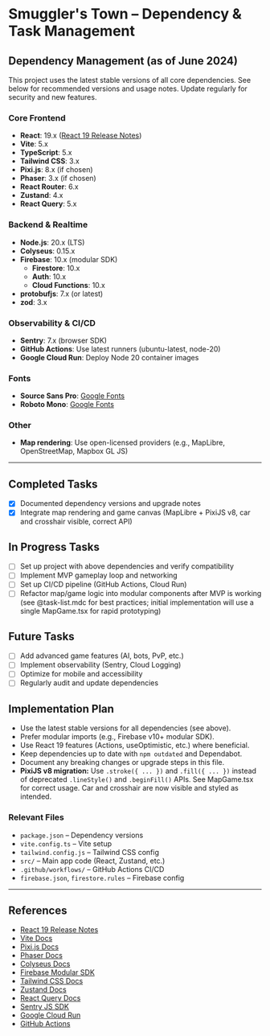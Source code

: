 # Smuggler's Town – Dependency & Task Management

## Dependency Management (as of June 2024)

This project uses the latest stable versions of all core dependencies. See below for recommended versions and usage notes. Update regularly for security and new features.

### Core Frontend
- **React**: 19.x ([React 19 Release Notes](https://react.dev/blog/2024/04/25/react-19))
- **Vite**: 5.x
- **TypeScript**: 5.x
- **Tailwind CSS**: 3.x
- **Pixi.js**: 8.x (if chosen)
- **Phaser**: 3.x (if chosen)
- **React Router**: 6.x
- **Zustand**: 4.x
- **React Query**: 5.x

### Backend & Realtime
- **Node.js**: 20.x (LTS)
- **Colyseus**: 0.15.x
- **Firebase**: 10.x (modular SDK)
  - **Firestore**: 10.x
  - **Auth**: 10.x
  - **Cloud Functions**: 10.x
- **protobufjs**: 7.x (or latest)
- **zod**: 3.x

### Observability & CI/CD
- **Sentry**: 7.x (browser SDK)
- **GitHub Actions**: Use latest runners (ubuntu-latest, node-20)
- **Google Cloud Run**: Deploy Node 20 container images

### Fonts
- **Source Sans Pro**: [Google Fonts](https://fonts.google.com/specimen/Source+Sans+Pro)
- **Roboto Mono**: [Google Fonts](https://fonts.google.com/specimen/Roboto+Mono)

### Other
- **Map rendering**: Use open-licensed providers (e.g., MapLibre, OpenStreetMap, Mapbox GL JS)

---

## Completed Tasks
- [x] Documented dependency versions and upgrade notes
- [x] Integrate map rendering and game canvas (MapLibre + PixiJS v8, car and crosshair visible, correct API)

## In Progress Tasks
- [ ] Set up project with above dependencies and verify compatibility
- [ ] Implement MVP gameplay loop and networking
- [ ] Set up CI/CD pipeline (GitHub Actions, Cloud Run)
- [ ] Refactor map/game logic into modular components after MVP is working (see @task-list.mdc for best practices; initial implementation will use a single MapGame.tsx for rapid prototyping)

## Future Tasks
- [ ] Add advanced game features (AI, bots, PvP, etc.)
- [ ] Implement observability (Sentry, Cloud Logging)
- [ ] Optimize for mobile and accessibility
- [ ] Regularly audit and update dependencies

## Implementation Plan
- Use the latest stable versions for all dependencies (see above).
- Prefer modular imports (e.g., Firebase v10+ modular SDK).
- Use React 19 features (Actions, useOptimistic, etc.) where beneficial.
- Keep dependencies up to date with `npm outdated` and Dependabot.
- Document any breaking changes or upgrade steps in this file.
- **PixiJS v8 migration:** Use `.stroke({ ... })` and `.fill({ ... })` instead of deprecated `.lineStyle()` and `.beginFill()` APIs. See MapGame.tsx for correct usage. Car and crosshair are now visible and styled as intended.

### Relevant Files
- `package.json` – Dependency versions
- `vite.config.ts` – Vite setup
- `tailwind.config.js` – Tailwind CSS config
- `src/` – Main app code (React, Zustand, etc.)
- `.github/workflows/` – GitHub Actions CI/CD
- `firebase.json`, `firestore.rules` – Firebase config

---

## References
- [React 19 Release Notes](https://react.dev/blog/2024/04/25/react-19)
- [Vite Docs](https://vitejs.dev/)
- [Pixi.js Docs](https://pixijs.com/)
- [Phaser Docs](https://phaser.io/)
- [Colyseus Docs](https://docs.colyseus.io/)
- [Firebase Modular SDK](https://firebase.google.com/docs/web/modular-upgrade)
- [Tailwind CSS Docs](https://tailwindcss.com/docs/installation)
- [Zustand Docs](https://docs.pmnd.rs/zustand/getting-started/introduction)
- [React Query Docs](https://tanstack.com/query/latest/docs/framework/react/overview)
- [Sentry JS SDK](https://docs.sentry.io/platforms/javascript/)
- [Google Cloud Run](https://cloud.google.com/run/docs)
- [GitHub Actions](https://docs.github.com/en/actions)
